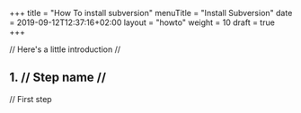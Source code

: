 +++
title = "How To install subversion"
menuTitle = "Install Subversion"
date = 2019-09-12T12:37:16+02:00
layout = "howto"
weight = 10
draft = true
+++

// Here's a little introduction //

## 1. // Step name //

// First step
